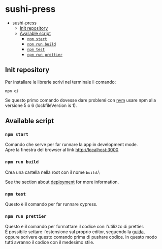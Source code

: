# sushi-press

- [sushi-press](#sushi-press)
  - [Init repository](#init-repository)
  - [Available script](#available-script)
    - [`npm start`](#npm-start)
    - [`npm run build`](#npm-run-build)
    - [`npm test`](#npm-test)
    - [`npm run prettier`](#npm-run-prettier)

## Init repository

Per installare le librerie scrivi nel terminale il comando:

```
npm ci
```

Se questo primo comando dovesse dare problemi con [nvm](https://github.com/nvm-sh/nvm) usare npm alla versione 5 o 6 (lockfileVersion is 1).

## Available script

### `npm start`
Comando che serve per far runnare la app in development mode.\
Apre la finestra del browser al link [http://localhost:3000](http://localhost:3000).

### `npm run build`

Crea una cartella  nella root con il nome `build`.\

See the section about [deployment](https://facebook.github.io/create-react-app/docs/deployment) for more information.


### `npm test`
Questo è il comando per far runnare cypress.

### `npm run prettier`
Questo è il comando per formattare il codice con l'utilizzo di prettier.\
È possibile settare l'estensione sul proprio editor, seguendo la [guida](https://prettier.io/docs/en/editors.html), oppure scrivere questo comando prima di pushare codice. In questo modo tutti avranno il codice con il medesimo stile.